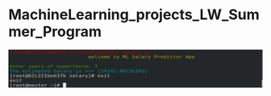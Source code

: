 # MachineLearning_projects_LW_Summer_Program
![img](https://github.com/dileep-hub/MachineLearning_projects_LW_Summer_Program/blob/master/salary_Predictor/img1.jpg?raw=true)
